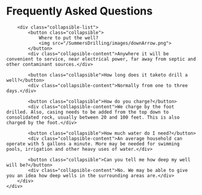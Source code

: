 <script src="{{ '/js/collapsible.js?v=' | append: site.github.build_revision | relative_url }}"></script>

<div id="root">
    <div id="faq">
        <h1>Frequently Asked Questions</h1>

        <div class="collapsible-list">
            <button class="collapsible">
                Where to put the well?
                <img src="/SummersDrilling/images/downArrow.png">
            </button>
            <div class="collapsible-content">Anywhere it will be convenient to service, near electrical power, far away from septic and other contaminant sources.</div>

            <button class="collapsible">How long does it taketo drill a well?</button>
            <div class="collapsible-content">Normally from one to three days.</div>

            <button class="collapsible">How do you charge?</button>
            <div class="collapsible-content">We charge by the foot drilled. Also, casing needs to be added from the top down to consolidated rock, usually between 20 and 100 feet. This is also charged by the foot.</div>

            <button class="collapsible">How much water do I need?</button>
            <div class="collapsible-content">An average household can operate with 5 gallons a minute. More may be needed for swimming pools, irrigation and other heavy uses of water.</div>

            <button class="collapsible">Can you tell me how deep my well will be?</button>
            <div class="collapsible-content">No. We may be able to give you an idea how deep wells in the surrounding areas are.</div>
        </div>
    </div>
</div>